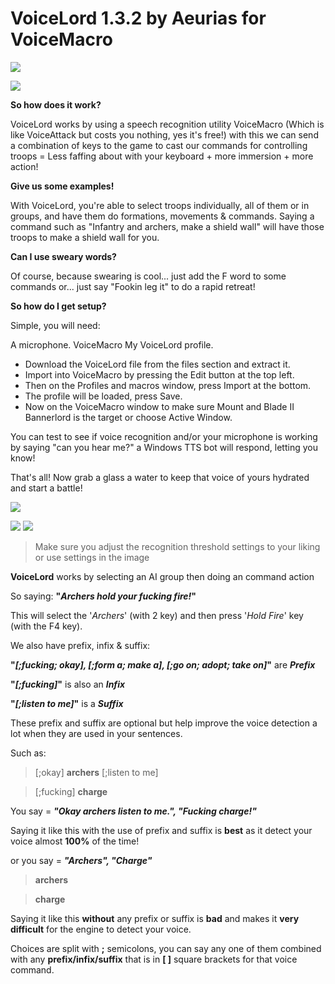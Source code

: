 # VoiceLord 1.3.2 by Aeurias for VoiceMacro

![](https://i.imgur.com/Qd7BNMq.png)

![](https://i.imgur.com/ByrmX54.png)

**So how does it work?**

VoiceLord works by using a speech recognition utility VoiceMacro (Which is like VoiceAttack but costs you nothing, yes it's free!) with this we can send a combination of keys to the game to cast our commands for controlling troops = Less faffing about with your keyboard + more immersion + more action!


**Give us some examples!**

With VoiceLord, you're able to select troops individually, all of them or in groups, and have them do formations, movements & commands.
Saying a command such as "Infantry and archers, make a shield wall" will have those troops to make a shield wall for you.


**Can I use sweary words?**

Of course, because swearing is cool... just add the F word to some commands or... just say "Fookin leg it" to do a rapid retreat!


**So how do I get setup?**

Simple, you will need:

A microphone.
VoiceMacro
My VoiceLord profile.

+ Download the VoiceLord file from the files section and extract it.
+ Import into VoiceMacro by pressing the Edit button at the top left.
+ Then on the Profiles and macros window, press Import at the bottom.
+ The profile will be loaded, press Save.
+ Now on the VoiceMacro window to make sure Mount and Blade II Bannerlord is the target or choose Active Window.

You can test to see if voice recognition and/or your microphone is working by saying "can you hear me?" a Windows TTS bot will respond, letting you know!

That's all! Now grab a glass a water to keep that voice of yours hydrated and start a battle!


![](https://i.imgur.com/oUgvxKW.png)

![](https://i.imgur.com/xSPwsoH.png) ![](https://i.imgur.com/ChuaPkA.png) 
> Make sure you adjust the recognition threshold settings to your liking or use settings in the image


**VoiceLord** works by selecting an AI group then doing an command action

So saying: **"*Archers hold your fucking fire!*"** 

This will select the '*Archers*' (with 2 key) and then press '*Hold Fire*' key (with the F4 key).

We also have prefix, infix & suffix:

**"*[;fucking; okay], [;form a; make a], [;go on; adopt; take on]*"** are ***Prefix***

**"*[;fucking]*"** is also an ***Infix***

**"*[;listen to me]*"** is a ***Suffix***
 
These prefix and suffix are optional but help improve the voice detection a lot when they are used in your sentences.

Such as:

> [;okay] **archers** [;listen to me] 

> [;fucking] **charge**

You say = ***"Okay archers listen to me.", "Fucking charge!"*** 

Saying it like this with the use of prefix and suffix is **best** as it detect your voice almost **100%** of the time!


or you say = ***"Archers", "Charge"***

> **archers**

> **charge**


Saying it like this **without** any prefix or suffix is **bad** and makes it **very difficult** for the engine to detect your voice.

Choices are split with  **;** semicolons, you can say any one of them combined with any **prefix/infix/suffix** that is in **[  ]** square brackets for that voice command.
